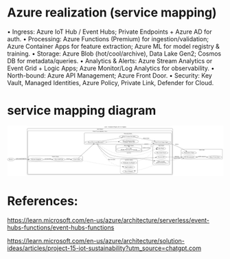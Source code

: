 # Azure realization (service mapping)
• Ingress: Azure IoT Hub / Event Hubs; Private Endpoints + Azure AD for auth.
• Processing: Azure Functions (Premium) for ingestion/validation; Azure Container Apps for feature extraction; Azure ML for model registry & training.
• Storage: Azure Blob (hot/cool/archive), Data Lake Gen2; Cosmos DB for metadata/queries.
• Analytics & Alerts: Azure Stream Analytics or Event Grid + Logic Apps; Azure Monitor/Log Analytics for observability.
• North-bound: Azure API Management; Azure Front Door.
• Security: Key Vault, Managed Identities, Azure Policy, Private Link, Defender for Cloud.

# service mapping diagram
![image](https://github.com/aliaksei-babuk/iot-sa-project/blob/main/Azure/deploy_azure.png)


# References:
https://learn.microsoft.com/en-us/azure/architecture/serverless/event-hubs-functions/event-hubs-functions
 
https://learn.microsoft.com/en-us/azure/architecture/solution-ideas/articles/project-15-iot-sustainability?utm_source=chatgpt.com